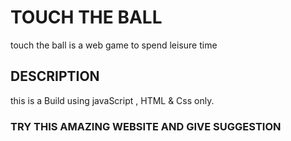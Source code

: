 # TOUCH THE BALL
touch the ball is a web game to spend leisure time
 
## DESCRIPTION 
this is a Build using javaScript , HTML & Css only.

### TRY THIS AMAZING WEBSITE AND GIVE SUGGESTION